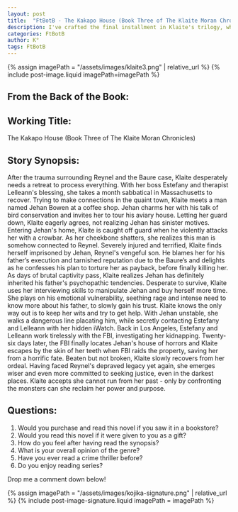 ```yaml
---
layout: post
title:  "FtBotB - The Kakapo House (Book Three of The Klaite Moran Chronicles)"
description: I've crafted the final installment in Klaite's trilogy, where her attempt at recovery leads to a terrifying confrontation with Reynel's vengeful son Jehan. After being violently abducted and held captive for 26 days, Klaite must use her interviewing skills and psychological insights from her time with Reynel to survive his son's torture. Through this ordeal, she comes to terms with how Reynel's influence continues to shape her life, ultimately emerging stronger in her commitment to justice.
categories: FtBotB
author: K°
tags: FtBotB
---
```

<div>
{% assign imagePath = "/assets/images/klaite3.png" | relative_url %}
{% include post-image.liquid imagePath=imagePath %}
</div>

## From the Back of the Book:
## Working Title:
The Kakapo House (Book Three of The Klaite Moran Chronicles)

## Story Synopsis:
After the trauma surrounding Reynel and the Baure case, Klaite desperately needs a retreat to process everything. With her boss Estefany and therapist Lelleann's blessing, she takes a month sabbatical in Massachusetts to recover. Trying to make connections in the quaint town, Klaite meets a man named Jehan Bowen at a coffee shop. Jehan charms her with his talk of bird conservation and invites her to tour his aviary house. Letting her guard down, Klaite eagerly agrees, not realizing Jehan has sinister motives. Entering Jehan's home, Klaite is caught off guard when he violently attacks her with a crowbar. As her cheekbone shatters, she realizes this man is somehow connected to Reynel. Severely injured and terrified, Klaite finds herself imprisoned by Jehan, Reynel's vengeful son. He blames her for his father’s execution and tarnished reputation due to the Baure’s and delights as he confesses his plan to torture her as payback, before finally killing her. As days of brutal captivity pass, Klaite realizes Jehan has definitely inherited his father's psychopathic tendencies. Desperate to survive, Klaite uses her interviewing skills to manipulate Jehan and buy herself more time. She plays on his emotional vulnerability, seething rage and intense need to know more about his father, to slowly gain his trust. Klaite knows the only way out is to keep her wits and try to get help. With Jehan unstable, she walks a dangerous line placating him, while secretly contacting Estefany and Lelleann with her hidden iWatch. Back in Los Angeles, Estefany and Lelleann work tirelessly with the FBI, investigating her kidnapping. Twenty-six days later, the FBI finally locates Jehan's house of horrors and Klaite escapes by the skin of her teeth when FBI raids the property, saving her from a horrific fate. Beaten but not broken, Klaite slowly recovers from her ordeal. Having faced Reynel's depraved legacy yet again, she emerges wiser and even more committed to seeking justice, even in the darkest places. Klaite accepts she cannot run from her past - only by confronting the monsters can she reclaim her power and purpose.

## Questions:
1. Would you purchase and read this novel if you saw it in a bookstore?
2. Would you read this novel if it were given to you as a gift?
3. How do you feel after having read the synopsis?
4. What is your overall opinion of the genre?
5. Have you ever read a crime thriller before?
6. Do you enjoy reading series?

Drop me a comment down below!

<!-- signature -->
{% assign imagePath = "/assets/images/kojika-signature.png" | relative_url %}
{% include post-image-signature.liquid imagePath = imagePath %}

